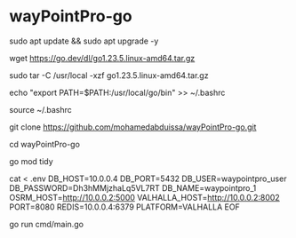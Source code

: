 # wayPointPro-go
sudo apt update && sudo apt upgrade -y

wget https://go.dev/dl/go1.23.5.linux-amd64.tar.gz

sudo tar -C /usr/local -xzf go1.23.5.linux-amd64.tar.gz

echo "export PATH=\$PATH:/usr/local/go/bin" >> ~/.bashrc

source ~/.bashrc

git clone https://github.com/mohamedabduissa/wayPointPro-go.git

cd wayPointPro-go

go mod tidy

cat <<EOF > .env
DB_HOST=10.0.0.4
DB_PORT=5432
DB_USER=waypointpro_user
DB_PASSWORD=Dh3hMMjzhaLq5VL7RT
DB_NAME=waypointpro_1
OSRM_HOST=http://10.0.0.2:5000
VALHALLA_HOST=http://10.0.0.2:8002
PORT=8080
REDIS=10.0.0.4:6379
PLATFORM=VALHALLA
EOF

go run cmd/main.go

